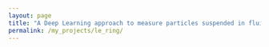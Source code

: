 ```yaml
---
layout: page
title: "A Deep Learning approach to measure particles suspended in fluid flows"
permalink: /my_projects/le_ring/
---
```


